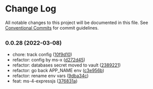 # Change Log

All notable changes to this project will be documented in this file.
See [Conventional Commits](https://conventionalcommits.org) for commit guidelines.

## <small>0.0.28 (2022-03-08)</small>

* chore: track config ([10f9d10](https://github.com/gmahechas/erp/commit/10f9d10))
* refactor: config by ms-x ([d272d45](https://github.com/gmahechas/erp/commit/d272d45))
* refactor: databases secret moved to vault ([2389221](https://github.com/gmahechas/erp/commit/2389221))
* refactor: go back APP_NAME env ([c3e956b](https://github.com/gmahechas/erp/commit/c3e956b))
* refactor: rename env vars ([9dba34c](https://github.com/gmahechas/erp/commit/9dba34c))
* feat: ms-4-expressjs ([376831a](https://github.com/gmahechas/erp/commit/376831a))
